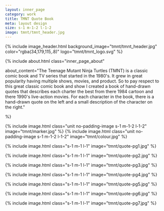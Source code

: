 ```yaml
---
layout: inner_page
category: work
title: TMNT Quote Book
meta: layout design 
size: s-1 m-1-2 l-1-2
image: tmnt/tmnt_header.jpg
---
```


{% include image_header.html background_image="tmnt/tmnt_header.jpg" color="rgba(34,179,115,.8)" logo="tmnt/tmnt_logo.svg" %}

{% include about.html class="inner_page_about"

about_content="The Teenage Mutant Ninja Turtles (TMNT) is a classic comic book and TV series that started in the 1980's. It grew in great popularity having multiple shows, movies, and product. So to pay respect to this great classic comic book and show I created a book of hand-drawn quotes that describes each charter the best from there 1984 cartoon and there 1990's live-action movies.  For each character in the book, there is a hand-drawn quote on the left and a small description of the character on the right." 

%}

{% include image.html class="unit no-padding-image s-1 m-1-2 l-1-2" image="tmnt/marker.jpg" %}
{% include image.html class="unit no-padding-image s-1 m-1-2 l-1-2" image="tmnt/colour.jpg" %}


{% include image.html class="s-1 m-1 l-1" image="tmnt/quote-pg1.jpg" %}

{% include image.html class="s-1 m-1 l-1" image="tmnt/quote-pg2.jpg" %}

{% include image.html class="s-1 m-1 l-1" image="tmnt/quote-pg3.jpg" %}

{% include image.html class="s-1 m-1 l-1" image="tmnt/quote-pg4.jpg" %}

{% include image.html class="s-1 m-1 l-1" image="tmnt/quote-pg5.jpg" %}

{% include image.html class="s-1 m-1 l-1" image="tmnt/quote-pg6.jpg" %}

{% include image.html class="s-1 m-1 l-1" image="tmnt/quote-pg7.jpg" %}